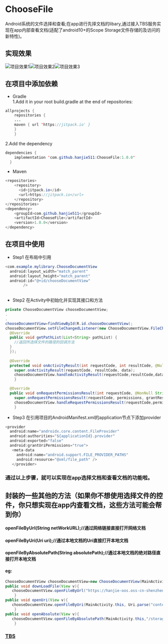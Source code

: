 # ChooseFile
Android系统的文件选择和查看;在app进行先择文档的libary,通过接入TBS服务实现在app内部查看文档(适配了android10+的Scope Storage文件存储的及访问的新特性)。  
## 实现效果  
![项目效果1](./MyVideo_1.gif)![项目效果2](./MyVideo_2.gif)![项目效果3](./MyVideo_3.gif)  
## 在项目中添加依赖  
* Gradle  
 1.Add it in your root build.gradle at the end of repositories:
```java  
allprojects {
    repositories {
    ...
    maven { url 'https://jitpack.io' }
    }
    }  
```  
2.Add the dependency  
```java  
dependencies {
    implementation 'com.github.hanjie511:ChooseFile:1.0.0'
  }  
```  
* Maven  
```java  
<repositories>
    <repository>
      <id>jitpack.io</id>
      <url>https://jitpack.io</url>
    </repository>
</repositories>
<dependency>
    <groupId>com.github.hanjie511</groupId>
    <artifactId>ChooseFile</artifactId>
    <version>1.0.0</version>
</dependency>  
```  
## 在项目中使用  
* Step1  在布局中引用
```java  
<com.example.mylibrary.ChooseDocumentView
  android:layout_width="match_parent"
  android:layout_height="match_parent"
  android:id="@+id/chooseDocumentView"
        />
        
```  
* Step2  在Activity中初始化并实现其接口和方法  
```java  
private ChooseDocumentView chooseDocumentView;
.  
.  
chooseDocumentView=findViewById(R.id.chooseDocumentView);
chooseDocumentView.setFileChangedListener(new ChooseDocumentView.FileChangedListener() {
  @Override
  public void getPathList(List<String> pathList) {
    //返回所选择文件的路径的回调方法
  }
  }); 
  
  @Override
  protected void onActivityResult(int requestCode, int resultCode, @Nullable Intent data) {//重写onActivityResult方法
    super.onActivityResult(requestCode, resultCode, data);
    chooseDocumentView.handleActivityResult(requestCode,resultCode,data);
    }

  @Override
  public void onRequestPermissionsResult(int requestCode, @NonNull String[] permissions, @NonNull int[] grantResults) {//重写onRequestPermissionsResult
    super.onRequestPermissionsResult(requestCode, permissions, grantResults);
    chooseDocumentView.handleRequestPermissionsResult(requestCode,permissions,grantResults);
    }
```  
* Step3 在引用项目的AndroidManifest.xml的application节点下添加provider  
```java  
<provider
  android:name="androidx.core.content.FileProvider"
  android:authorities="${applicationId}.provider"
  android:exported="false"
  android:grantUriPermissions="true">
   <meta-data
     android:name="android.support.FILE_PROVIDER_PATHS"
     android:resource="@xml/file_path" />
   </provider>
```
### 通过以上步骤，就可以实现在app选择文档和查看文档的功能啦。
## 封装的一些其他的方法（如果你不想使用选择文件的控件，你只想实现在app内查看文档，这些方法可能会帮到你）
#### openFileByUrl(String netWorkURL);//通过网络链接直接打开网络文档  
#### openFileByUri(Uri uri);//通过本地文档的Uri直接打开本地文档
#### openFileByAbsolutePath(String absolutePath);//通过本地文档的绝对路径直接打开本地文档
#### eg:  
```java  
ChooseDocumentView chooseDocumentView=new ChooseDocumentView(MainActivity.this);
public void downLoadFile(View v){
   chooseDocumentView.openFileByUrl("https://hanjie-oos.oss-cn-shenzhen.aliyuncs.com/%E6%B5%8B%E8%AF%95%E6%96%87%E6%A1%A3.docx");
    }
public void openUri(View v){
   chooseDocumentView.openFileByUri(MainActivity.this, Uri.parse("content://com.android.externalstorage.documents/document/primary%3AAndroid%2Fdata%2Fcom.tencent.mm%2FMicroMsg%2FDownload%2F%E6%B7%B1%E5%9C%B3%E9%A1%B9%E7%9B%AE%E8%BF%9B%E5%BA%A6.docx"));
    }
public void openAbsolute(View v){
   chooseDocumentView.openFileByAbsolutePath(MainActivity.this,"/storage/emulated/0/Android/data/com.example.asfchoosefile/files/Documents/深圳项目进度.docx");
    }
```  
### [TBS](https://x5.tencent.com) 






